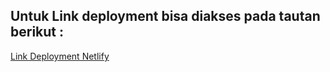## Untuk Link deployment bisa diakses pada tautan berikut :

[Link Deployment Netlify](https://selamet-deploymentt.netlify.app/)
